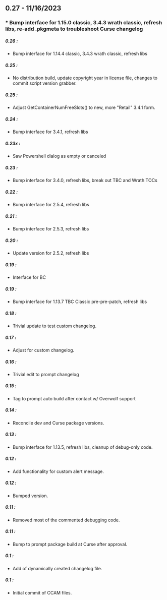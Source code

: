 ## 0.27 - 11/16/2023
###  *  Bump interface for 1.15.0 classic, 3.4.3 wrath classic, refresh libs, re-add .pkgmeta to troubleshoot Curse changelog


##### 0.26 :
  *  Bump interface for 1.14.4 classic, 3.4.3 wrath classic, refresh libs

##### 0.25 :
  *  No distribution build, update copyright year in license file, changes to commit script version grabber.

##### 0.25 :
  *  Adjust GetContainerNumFreeSlots() to new, more "Retail" 3.4.1 form.

##### 0.24 :
  *  Bump interface for 3.4.1, refresh libs

##### 0.23x :
  *  Saw Powershell dialog as empty or canceled

##### 0.23 :
  *  Bump interface for 3.4.0, refresh libs, break out TBC and Wrath TOCs

##### 0.22 :
  *  Bump interface for 2.5.4, refresh libs

##### 0.21 :
  *  Bump interface for 2.5.3, refresh libs

##### 0.20 :
  *  Update version for 2.5.2, refresh libs

##### 0.19 :
  *  Interface for BC

##### 0.19 :
  *  Bump interface for 1.13.7 TBC Classic pre-pre-patch, refresh libs

##### 0.18 :
  *  Trivial update to test custom changelog.

##### 0.17 :
  *  Adjust for custom changelog.

##### 0.16 :
  *  Trivial edit to prompt changelog

##### 0.15 :
  *  Tag to prompt auto build after contact w/ Overwolf support

##### 0.14 :
  *  Reconcile dev and Curse package versions.

##### 0.13 :
  *  Bump interface for 1.13.5, refresh libs, cleanup of debug-only code.

##### 0.12 :
  *  Add functionality for custom alert message.

##### 0.12 :
  *  Bumped version.

##### 0.11 :
  *  Removed most of the commented debugging code.

##### 0.11 :
  *  Bump to prompt package build at Curse after approval.

##### 0.1 :
  *  Add of dynamically created changelog file.

##### 0.1 :
  *  Initial commit of CCAM files.




















































